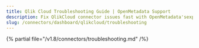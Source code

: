 ```yaml
---
title: Qlik Cloud Troubleshooting Guide | OpenMetadata Support
description: Fix QlikCloud connector issues fast with OpenMetadata'sexpert troubleshooting guide. Solve common problems, debug connections, and optimize your setup.
slug: /connectors/dashboard/qlikcloud/troubleshooting
---
```


{% partial file="/v1.8/connectors/troubleshooting.md" /%}
